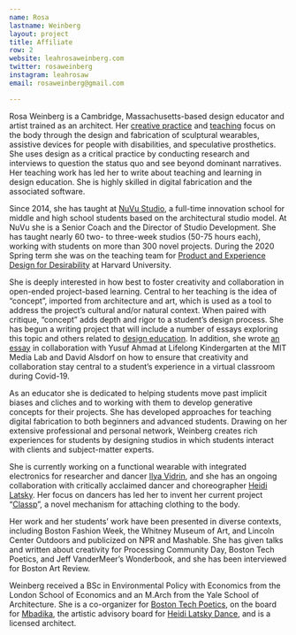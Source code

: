 ```yaml
---
name: Rosa
lastname: Weinberg
layout: project
title: Affiliate
row: 2
website: leahrosaweinberg.com
twitter: rosaweinberg
instagram: leahrosaw
email: rosaweinberg@gmail.com

---
```


Rosa Weinberg is a Cambridge, Massachusetts-based design educator and artist trained as an architect. Her [creative practice](http://www.leahrosaweinberg.com/work) and [teaching](http://www.leahrosaweinberg.com/teaching-portfolio) focus on the body through the design and fabrication of sculptural wearables, assistive devices for people with disabilities, and speculative prosthetics. She uses design as a critical practice by conducting research and interviews to question the status quo and see beyond dominant narratives. Her teaching work has led her to write about teaching and learning in design education. She is highly skilled in digital fabrication and the associated software.

Since 2014, she has taught at [NuVu Studio](https://cambridge.nuvustudio.com/?gclid=EAIaIQobChMI1uSc9vKr6QIV9Al9Ch1CsQPHEAAYASAAEgI71_D_BwE), a full-time innovation school for middle and high school students based on the architectural studio model. At NuVu she is a Senior Coach and the Director of Studio Development. She has taught nearly 60 two- to three-week studios (50-75 hours each), working with students on more than 300 novel projects. During the 2020 Spring term she was on the teaching team for [Product and Experience Design for Desirability](https://www.designsurvivor.com/) at Harvard University. 

She is deeply interested in how best to foster creativity and collaboration in open-ended project-based learning. Central to her teaching is the idea of “concept”, imported from architecture and art, which is used as a tool to address the project’s cultural and/or natural context. When paired with critique, “concept” adds depth and rigor to a student’s design process. She has begun a writing project that will include a number of essays exploring this topic and others related to [design education](https://uxdesign.cc/what-should-design-students-do-with-our-feedback-32aa215c53f7). In addition, she wrote [an essay](https://medium.com/mit-media-lab/designing-digital-workspaces-for-creativity-and-collaboration-in-online-project-based-courses-c978a4e9c0fd) in collaboration with Yusuf Ahmad at Lifelong Kindergarten at the MIT Media Lab and David Alsdorf on how to ensure that creativity and collaboration stay central to a student’s experience in a virtual classroom during Covid-19.

As an educator she is dedicated to helping students move past implicit biases and cliches and to working with them to develop generative concepts for their projects. She has developed approaches for teaching digital fabrication to both beginners and advanced students. Drawing on her extensive professional and personal network, Weinberg creates rich experiences for students by designing studios in which students interact with clients and subject-matter experts.

She is currently working on a functional wearable with integrated electronics for researcher and dancer [Ilya Vidrin](https://www.ilyavidrin.com/), and she has an ongoing collaboration with critically acclaimed dancer and choreographer [Heidi Latsky](https://heidilatskydance.org/). Her focus on dancers has led her to invent her current project “[Classp](http://www.leahrosaweinberg.com/work#/shimmer/)”, a novel mechanism for attaching clothing to the body. 

Her work and her students’ work have been presented in diverse contexts, including Boston Fashion Week, the Whitney Museum of Art, and Lincoln Center Outdoors and publicized on NPR and Mashable. She has given talks and written about creativity for Processing Community Day, Boston Tech Poetics, and Jeff VanderMeer’s Wonderbook, and she has been interviewed for Boston Art Review.

Weinberg received a BSc in Environmental Policy with Economics from the London School of Economics and an M.Arch from the Yale School of Architecture.  She is a co-organizer for [Boston Tech Poetics](http://techpoetics.com/), on the board for [Mbadika](https://mbadika.wordpress.com/), the artistic advisory board for [Heidi Latsky Dance](https://heidilatskydance.org/), and is a licensed architect.
